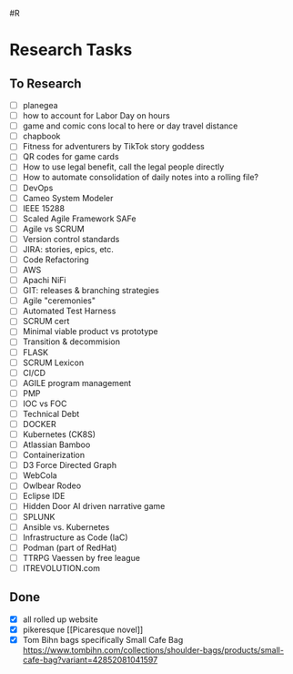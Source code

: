 #R
# Research Tasks
## To Research
- [ ] planegea
- [ ] how to account for Labor Day on hours
- [ ] game and comic cons local to here or day travel distance
- [ ] chapbook
- [ ] Fitness for adventurers by TikTok story goddess
- [ ] QR codes for game cards
- [ ] How to use legal benefit, call the legal people directly
- [ ] How to automate consolidation of daily notes into a rolling file?
- [ ] DevOps
- [ ] Cameo System Modeler
- [ ] IEEE 15288
- [ ] Scaled Agile Framework SAFe
- [ ] Agile vs SCRUM
- [ ] Version control standards
- [ ] JIRA: stories, epics, etc.
- [ ] Code Refactoring
- [ ] AWS
- [ ] Apachi NiFi
- [ ] GIT: releases & branching strategies
- [ ] Agile "ceremonies"
- [ ] Automated Test Harness
- [ ] SCRUM cert
- [ ] Minimal viable product vs prototype
- [ ] Transition & decommision
- [ ] FLASK
- [ ] SCRUM Lexicon
- [ ] CI/CD
- [ ] AGILE program management
- [ ] PMP
- [ ] IOC vs FOC
- [ ] Technical Debt
- [ ] DOCKER
- [ ] Kubernetes (CK8S)
- [ ] Atlassian Bamboo
- [ ] Containerization
- [ ] D3 Force Directed Graph
- [ ] WebCola
- [ ] Owlbear Rodeo
- [ ] Eclipse IDE
- [ ] Hidden Door AI driven narrative game
- [ ] SPLUNK
- [ ] Ansible vs. Kubernetes
- [ ] Infrastructure as Code (IaC)
- [ ] Podman (part of RedHat)
- [ ] TTRPG Vaessen by free league
- [ ] ITREVOLUTION.com

## Done
- [x] all rolled up website
- [x] pikeresque [[Picaresque novel]]
- [x] Tom Bihn bags specifically Small Cafe Bag https://www.tombihn.com/collections/shoulder-bags/products/small-cafe-bag?variant=42852081041597
